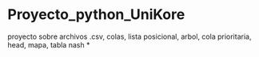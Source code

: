 # Proyecto_python_UniKore
proyecto sobre archivos .csv, colas, lista posicional, arbol, cola prioritaria, head, mapa, tabla nash *
